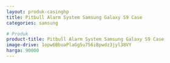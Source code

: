 ```yaml
---
layout: produk-casinghp
title: Pitbull Alarm System Samsung Galaxy S9 Case
categories: samsung

# Produk
product-title: Pitbull Alarm System Samsung Galaxy S9 Case
image-drive: 1opw6BbuaPlaGg5u756iBpwdz3jyl38VY
harga: 90000
---
```

